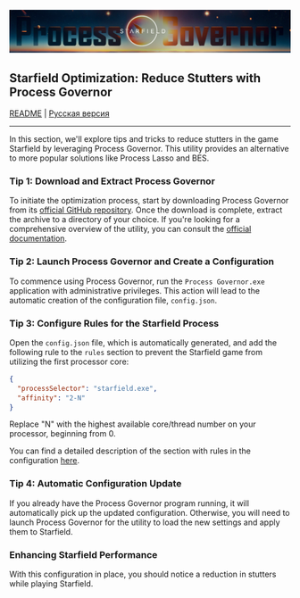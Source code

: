 ![Logo Process Governor](../images/starfield-theme-header.png)

## Starfield Optimization: Reduce Stutters with Process Governor

[README](../../README.md) | [Русская версия](starfield.ru.md)

---

In this section, we'll explore tips and tricks to reduce stutters in the game Starfield by leveraging Process Governor.
This utility provides an alternative to more popular solutions like Process Lasso and BES.

### Tip 1: Download and Extract Process Governor

To initiate the optimization process, start by downloading Process Governor from
its [official GitHub repository](https://github.com/SystemXFiles/process-governor/releases/latest). Once the download is
complete, extract the archive to a directory of your choice. If you're looking for a comprehensive overview of the
utility, you can consult the [official documentation](https://github.com/SystemXFiles/process-governor#readme).

### Tip 2: Launch Process Governor and Create a Configuration

To commence using Process Governor, run the `Process Governor.exe` application with administrative privileges. This
action will lead to the automatic creation of the configuration file, `config.json`.

### Tip 3: Configure Rules for the Starfield Process

Open the `config.json` file, which is automatically generated, and add the following rule to the `rules` section to
prevent the Starfield game from utilizing the first processor core:

```json
{
  "processSelector": "starfield.exe",
  "affinity": "2-N"
}
```

Replace "N" with the highest available core/thread number on your processor, beginning from 0.

You can find a detailed description of the section with rules in the
configuration [here](../../README.md#configuration-format).

### Tip 4: Automatic Configuration Update

If you already have the Process Governor program running, it will automatically pick up the updated configuration.
Otherwise, you will need to launch Process Governor for the utility to load the new settings and apply them to
Starfield.

### Enhancing Starfield Performance

With this configuration in place, you should notice a reduction in stutters while playing Starfield.
